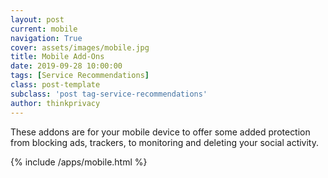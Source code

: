 ```yaml
---
layout: post
current: mobile
navigation: True
cover: assets/images/mobile.jpg
title: Mobile Add-Ons
date: 2019-09-28 10:00:00
tags: [Service Recommendations]
class: post-template
subclass: 'post tag-service-recommendations'
author: thinkprivacy
---
```


These addons are for your mobile device to offer some added protection from blocking ads, trackers, to monitoring and deleting your social activity.

{% include /apps/mobile.html %}